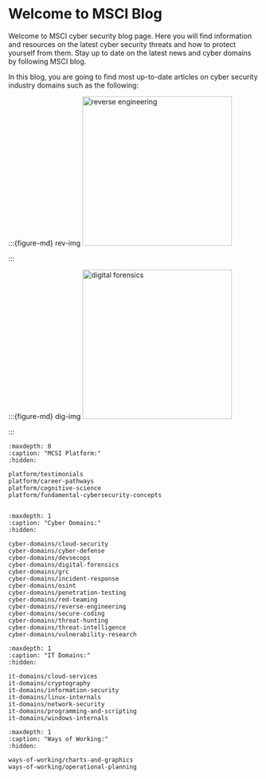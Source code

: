# Welcome to MSCI Blog

Welcome to MSCI cyber security blog page. Here you will find information and resources on the latest cyber security threats and how to protect yourself from them. Stay up to date on the latest news and cyber domains by following MSCI blog. 

In this blog, you are going to find most up-to-date articles on cyber security industry domains such as the following:




:::{figure-md} rev-img
<img src="/images/open-graphs/reverse-engineering.png" alt="reverse engineering" width="300px">

[](reverse-engineering-landing-page)
:::


:::{figure-md} dig-img
<img src="/images/open-graphs/digital-forensics.png" alt="digital forensics" width="300px">

[](digital-forensics-main-page)
:::


```{toctree}
:maxdepth: 8
:caption: "MCSI Platform:"
:hidden:

platform/testimonials
platform/career-pathways
platform/cognitive-science
platform/fundamental-cybersecurity-concepts


```

```{toctree}
:maxdepth: 1
:caption: "Cyber Domains:"
:hidden:

cyber-domains/cloud-security
cyber-domains/cyber-defense
cyber-domains/devsecops
cyber-domains/digital-forensics
cyber-domains/grc
cyber-domains/incident-response
cyber-domains/osint
cyber-domains/penetration-testing
cyber-domains/red-teaming
cyber-domains/reverse-engineering
cyber-domains/secure-coding
cyber-domains/threat-hunting
cyber-domains/threat-intelligence
cyber-domains/vulnerability-research

```

```{toctree}
:maxdepth: 1
:caption: "IT Domains:"
:hidden:

it-domains/cloud-services
it-domains/cryptography
it-domains/information-security
it-domains/linux-internals
it-domains/network-security
it-domains/programming-and-scripting
it-domains/windows-internals
```

```{toctree}
:maxdepth: 1
:caption: "Ways of Working:"
:hidden:

ways-of-working/charts-and-graphics
ways-of-working/operational-planning
```


